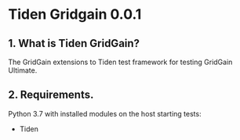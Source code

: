 # Tiden Gridgain 0.0.1

## 1. What is Tiden GridGain?

The GridGain extensions to Tiden test framework for testing GridGain Ultimate.

## 2. Requirements.

Python 3.7 with installed modules on the host starting tests:
* Tiden

